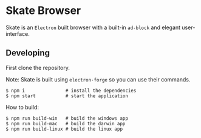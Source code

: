 # Skate Browser
Skate is an `Electron` built browser with a built-in `ad-block` and elegant user-interface.

## Developing
First clone the repository.

Note: Skate is built using `electron-forge` so you can use their commands.
```
$ npm i               # install the dependencies
$ npm start           # start the application
```
How to build:
```
$ npm run build-win   # build the windows app
$ npm run build-mac   # build the darwin app
$ npm run build-linux # build the linux app
```
